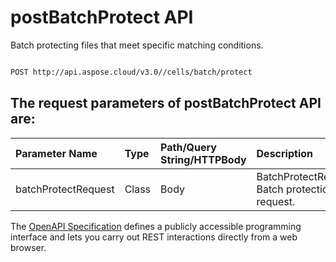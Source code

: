 # **postBatchProtect API**

Batch protecting files that meet specific matching conditions. 

```bash

POST http://api.aspose.cloud/v3.0//cells/batch/protect

```

## The request parameters of **postBatchProtect** API are: 

| Parameter Name | Type | Path/Query String/HTTPBody | Description | 
| :- | :- | :- |:- | 
|batchProtectRequest|Class|Body|BatchProtectRequest Batch protection file request.  |


The [OpenAPI Specification](https://reference.aspose.cloud/cells/#/BatchController/PostBatchProtect) defines a publicly accessible programming interface and lets you carry out REST interactions directly from a web browser.
